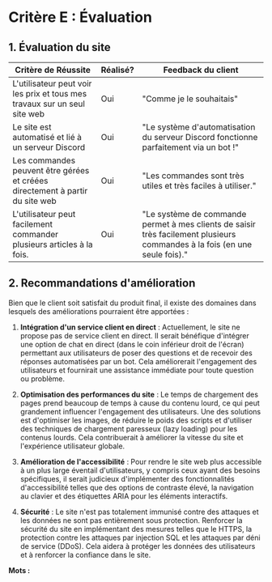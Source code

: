 # Critère E : Évaluation 


## 1. Évaluation du site

| Critère de Réussite                                                          | Réalisé? | Feedback du client                                                                                                         |
| ---------------------------------------------------------------------------- | -------- | -------------------------------------------------------------------------------------------------------------------------- |
| L'utilisateur peut voir les prix et tous mes travaux sur un seul site web    | Oui      | "Comme je le souhaitais"                                                                                                   |
| Le site est automatisé et lié à un serveur Discord                           | Oui      | "Le système d'automatisation du serveur Discord fonctionne parfaitement via un bot !"                                      |
| Les commandes peuvent être gérées et créées directement à partir du site web | Oui      | "Les commandes sont très utiles et très faciles à utiliser."                                                               |
| L'utilisateur peut facilement commander plusieurs articles à la fois.        | Oui      | "Le système de commande permet à mes clients de saisir très facilement plusieurs commandes à la fois (en une seule fois)." |

## 2. Recommandations d'amélioration

Bien que le client soit satisfait du produit final, il existe des domaines dans lesquels des améliorations pourraient être apportées :

1. **Intégration d'un service client en direct** : Actuellement, le site ne propose pas de service client en direct. Il serait bénéfique d'intégrer une option de chat en direct (dans le coin inférieur droit de l'écran) permettant aux utilisateurs de poser des questions et de recevoir des réponses automatisées par un bot. Cela améliorerait l'engagement des utilisateurs et fournirait une assistance immédiate pour toute question ou problème.
    
2. **Optimisation des performances du site** : Le temps de chargement des pages prend beaucoup de temps à cause du contenu lourd, ce qui peut grandement influencer l'engagement des utilisateurs. Une des solutions est d'optimiser les images, de réduire le poids des scripts et d'utiliser des techniques de chargement paresseux (lazy loading) pour les contenus lourds. Cela contribuerait à améliorer la vitesse du site et l'expérience utilisateur globale.
    
3. **Amélioration de l'accessibilité** : Pour rendre le site web plus accessible à un plus large éventail d'utilisateurs, y compris ceux ayant des besoins spécifiques, il serait judicieux d'implémenter des fonctionnalités d'accessibilité telles que des options de contraste élevé, la navigation au clavier et des étiquettes ARIA pour les éléments interactifs.
    
5. **Sécurité** : Le site n'est pas totalement immunisé contre des attaques et les données ne sont pas entièrement sous protection. Renforcer la sécurité du site en implémentant des mesures telles que le HTTPS, la protection contre les attaques par injection SQL et les attaques par déni de service (DDoS). Cela aidera à protéger les données des utilisateurs et à renforcer la confiance dans le site.

**Mots :** 